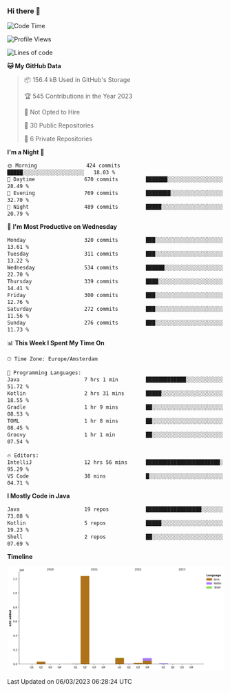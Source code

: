 ### Hi there 👋


<!--START_SECTION:waka-->
![Code Time](http://img.shields.io/badge/Code%20Time-3%2C050%20hrs%204%20mins-blue)

![Profile Views](http://img.shields.io/badge/Profile%20Views-0-blue)

![Lines of code](https://img.shields.io/badge/From%20Hello%20World%20I%27ve%20Written-1.5%20million%20lines%20of%20code-blue)

**🐱 My GitHub Data** 

> 📦 156.4 kB Used in GitHub's Storage 
 > 
> 🏆 545 Contributions in the Year 2023
 > 
> 🚫 Not Opted to Hire
 > 
> 📜 30 Public Repositories 
 > 
> 🔑 6 Private Repositories 
 > 
**I'm a Night 🦉** 

```text
🌞 Morning                424 commits         █████░░░░░░░░░░░░░░░░░░░░   18.03 % 
🌆 Daytime                670 commits         ███████░░░░░░░░░░░░░░░░░░   28.49 % 
🌃 Evening                769 commits         ████████░░░░░░░░░░░░░░░░░   32.70 % 
🌙 Night                  489 commits         █████░░░░░░░░░░░░░░░░░░░░   20.79 % 
```
📅 **I'm Most Productive on Wednesday** 

```text
Monday                   320 commits         ███░░░░░░░░░░░░░░░░░░░░░░   13.61 % 
Tuesday                  311 commits         ███░░░░░░░░░░░░░░░░░░░░░░   13.22 % 
Wednesday                534 commits         ██████░░░░░░░░░░░░░░░░░░░   22.70 % 
Thursday                 339 commits         ████░░░░░░░░░░░░░░░░░░░░░   14.41 % 
Friday                   300 commits         ███░░░░░░░░░░░░░░░░░░░░░░   12.76 % 
Saturday                 272 commits         ███░░░░░░░░░░░░░░░░░░░░░░   11.56 % 
Sunday                   276 commits         ███░░░░░░░░░░░░░░░░░░░░░░   11.73 % 
```


📊 **This Week I Spent My Time On** 

```text
🕑︎ Time Zone: Europe/Amsterdam

💬 Programming Languages: 
Java                     7 hrs 1 min         █████████████░░░░░░░░░░░░   51.72 % 
Kotlin                   2 hrs 31 mins       █████░░░░░░░░░░░░░░░░░░░░   18.55 % 
Gradle                   1 hr 9 mins         ██░░░░░░░░░░░░░░░░░░░░░░░   08.53 % 
TOML                     1 hr 8 mins         ██░░░░░░░░░░░░░░░░░░░░░░░   08.45 % 
Groovy                   1 hr 1 min          ██░░░░░░░░░░░░░░░░░░░░░░░   07.54 % 

🔥 Editors: 
IntelliJ                 12 hrs 56 mins      ████████████████████████░   95.29 % 
VS Code                  38 mins             █░░░░░░░░░░░░░░░░░░░░░░░░   04.71 % 
```

**I Mostly Code in Java** 

```text
Java                     19 repos            ██████████████████░░░░░░░   73.08 % 
Kotlin                   5 repos             █████░░░░░░░░░░░░░░░░░░░░   19.23 % 
Shell                    2 repos             ██░░░░░░░░░░░░░░░░░░░░░░░   07.69 % 
```



**Timeline**

![Lines of Code chart](https://raw.githubusercontent.com/powercasgamer/powercasgamer/master/assets/bar_graph.png)


 Last Updated on 06/03/2023 06:28:24 UTC
<!--END_SECTION:waka-->

